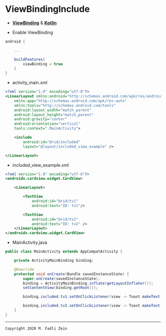 # ViewBindingInclude

- [**ViewBinding**](https://github.com/gzeinnumer/ViewBindingExample) & [**Kotlin**](https://github.com/gzeinnumer/ViewBindingExampleKT)

- Enable ViewBinding
```gradle
android {

    ...

    buildFeatures{
        viewBinding = true
    }
}
```

- activity_main.xml
```xml
<?xml version="1.0" encoding="utf-8"?>
<LinearLayout xmlns:android="http://schemas.android.com/apk/res/android"
    xmlns:app="http://schemas.android.com/apk/res-auto"
    xmlns:tools="http://schemas.android.com/tools"
    android:layout_width="match_parent"
    android:layout_height="match_parent"
    android:gravity="center"
    android:orientation="vertical"
    tools:context=".MainActivity">

    <include
        android:id="@+id/included"
        layout="@layout/included_view_example" />

</LinearLayout>
```

- included_view_example.xml
```xml
<?xml version="1.0" encoding="utf-8"?>
<androidx.cardview.widget.CardView>

    <LinearLayout>

        <TextView
            android:id="@+id/tv1"
            android:text="ID: tv1"/>

        <TextView
            android:id="@+id/tv2"
            android:text="ID: tv2" />
    </LinearLayout>
</androidx.cardview.widget.CardView>
```

- MainActivity.java
```java
public class MainActivity extends AppCompatActivity {

    private ActivityMainBinding binding;

    @Override
    protected void onCreate(Bundle savedInstanceState) {
        super.onCreate(savedInstanceState);
        binding = ActivityMainBinding.inflate(getLayoutInflater());
        setContentView(binding.getRoot());

        binding.included.tv1.setOnClickListener(view -> Toast.makeText(MainActivity.this, "tv1 Clicked", Toast.LENGTH_SHORT).show());

        binding.included.tv2.setOnClickListener(view -> Toast.makeText(MainActivity.this, "tv2 Clicked", Toast.LENGTH_SHORT).show());
    }
}
```

---

```
Copyright 2020 M. Fadli Zein
```
